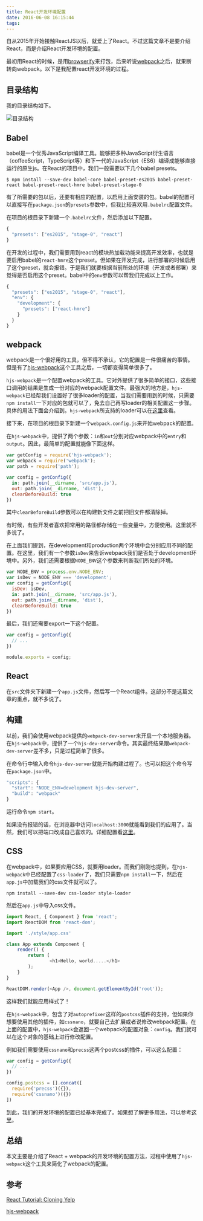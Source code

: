 ```yaml
---
title: React开发环境配置
date: 2016-06-08 16:15:44
tags:
---
```


自从2015年开始接触ReactJS以后，就爱上了React。不过这篇文章不是要介绍React，而是介绍React开发环境的配置。

最初用React的时候，是用[browserify](http://browserify.org/)来打包，后来听说[webpack](https://webpack.github.io/)之后，就果断转向webpack。以下是我配置react开发环境的过程。

## 目录结构

我的目录结构如下。

![目录结构](/images/react01.jpg)

## Babel

babel是一个优秀JavaScript编译工具。能够把多种JavaScript衍生语言（coffeeScript，TypeScript等）和下一代的JavaScript（ES6）编译成能够直接运行的原生js。在React的项目中，我们一般需要以下几个babel presets。

```
$ npm install --save-dev babel-core babel-preset-es2015 babel-preset-react babel-preset-react-hmre babel-preset-stage-0
```

有了所需要的包以后，还要有相应的配置，以启用上面安装的包。babel的配置可以直接写在`package.json`的`presets`参数中，但我比较喜欢用`.babelrc`配置文件。

在项目的根目录下新建一个`.babelrc`文件，然后添加以下配置。

```javascript
{
  "presets": ["es2015", "stage-0", "react"]
}
```

在开发的过程中，我们需要用到react的模块热加载功能来提高开发效率，也就是要启用babel的`react-hmre`这个preset。但如果在开发完成，进行部署的时候启用了这个preset，就会报错。于是我们就要根据当前所处的环境（开发或者部署）来觉得是否启用这个preset。babel中的`env`参数可以帮我们完成以上工作。

```JavaScript
{
  "presets": ["es2015", "stage-0", "react"],
  "env": {
    "development": {
      "presets": ["react-hmre"]
    }
  }
}
```

## webpack

webpack是一个很好用的工具，但不得不承认，它的配置是一件很痛苦的事情。但是有了[hjs-webpack](https://github.com/HenrikJoreteg/hjs-webpack)这个工具之后，一切都变得简单很多了。

`hjs-webpack`是一个配置webpack的工具。它对外提供了很多简单的接口，这些接口调用的结果是生成一份对应的webpack配置文件。最强大的地方是，`hjs-webpack`已经帮我们设置好了很多loader的配置，当我们需要用到的时候，只需要`npm install`一下对应的包就可以了，免去自己再写loader的相关配置这一步骤。具体的用法下面会介绍到。`hjs-webpack`所支持的loader可以在[这里](https://github.com/HenrikJoreteg/hjs-webpack)查看。

接下来，在项目的根目录下新建一个`webpack.config.js`来开始webpack的配置。

在`hjs-webpack`中，提供了两个参数：`in`和`out`分别对应webpack中的`entry`和`output`。因此，最简单的配置就能像下面这样。

```javascript
var getConfig = require('hjs-webpack');
var webpack = require('webpack');
var path = require('path');

var config = getConfig({
  in: path.join(__dirname, 'src/app.js'),
  out: path.join(__dirname, 'dist'),
  clearBeforeBuild: true
})

```

其中`clearBeforeBuild`参数可以在构建新文件之前把旧文件都清除掉。

有时候，有些开发者喜欢把常用的路径都存储在一些变量中，方便使用。这里就不多说了。

在上面我们提到，在development和production两个环境中会分别应用不同的配置。在这里，我们有一个参数`isDev`来告诉webpack我们是否处于development环境中。另外，我们还需要根据`NODE_ENV`这个参数来判断我们所处的环境。

```javascript
var NODE_ENV = process.env.NODE_ENV;
var isDev = NODE_ENV === 'development';
var config = getConfig({
  isDev: isDev,
  in: path.join(__dirname, 'src/app.js'),
  out: path.join(__dirname, 'dist'),
  clearBeforeBuild: true
})
```

最后，我们还需要export一下这个配置。

```javascript
var config = getConfig({
  // ...
})

module.exports = config;
```

## React

在`src`文件夹下新建一个`app.js`文件，然后写一个React组件。这部分不是这篇文章的重点，就不多说了。

## 构建

以前，我们会使用webpack提供的`webpack-dev-server`来开启一个本地服务器。在`hjs-webpack`中，提供了一个`hjs-dev-server`命令。其实最终结果跟`webpack-dev-server`差不多，只是过程简单了很多。

在命令行中输入命令`hjs-dev-server`就能开始构建过程了。也可以把这个命令写在`package.json`中。

```javascript
"scripts": {
  "start": "NODE_ENV=development hjs-dev-server",
  "build": "webpack"
}
```

运行命令`npm start`。

如果没有报错的话，在浏览器中访问`localhost:3000`就能看到我们的应用了。当然，我们可以把端口改成自己喜欢的。详细配置看[这里](https://github.com/HenrikJoreteg/hjs-webpack)。

## CSS

在webpack中，如果要应用CSS，就要用loader。而我们刚刚也提到，在`hjs-webpack`中已经配置了`css-loader`了，我们只需要`npm install`一下，然后在`app.js`中加载我们的css文件就可以了。

```
npm install --save-dev css-loader style-loader
```

然后在`app.js`中导入css文件。

```javascript
import React, { Component } from 'react';
import ReactDOM from 'react-dom';

import './style/app.css'

class App extends Component {
  	render() {
    	return (
				<h1>Hello, world.....</h1>
    	);
  	}
}

ReactDOM.render(<App />, document.getElementById('root'));
```

这样我们就能应用样式了！

在`hjs-webpack`中，包含了对`autoprefixer`这样的`postcss`插件的支持，但如果你想要使用其他的插件，如`cssnano`，就要自己去扩展或者说修改webpack配置。在上面的配置中，`hjs-webpack`会返回一个webpack的配置对象：`config`。我们就可以在这个对象的基础上进行修改配置。

例如我们需要使用`cssnano`和`precss`这两个postcss的插件，可以这么配置：

```javascript
var config = getConfig({
  // ...
})

config.postcss = [].concat([
  require('precss')({}),
  require('cssnano')({})
])
```

到此，我们的开发环境的配置已经基本完成了。如果想了解更多用法，可以参考[这里](https://www.fullstackreact.com/articles/react-tutorial-cloning-yelp/)。

## 总结

本文主要是介绍了React + webpack的开发环境的配置方法，过程中使用了`hjs-webpack`这个工具来简化了webpack的配置。

## 参考

[React Tutorial: Cloning Yelp](https://www.fullstackreact.com/articles/react-tutorial-cloning-yelp/)

[hjs-webpack](https://github.com/HenrikJoreteg/hjs-webpack)

